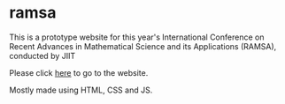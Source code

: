 # ramsa

This is a prototype website for this year's International Conference on Recent Advances in Mathematical Science and its Applications (RAMSA), conducted by JIIT

Please click [here](https://sakurakhadag.github.io/ramsa/) to go to the website.

Mostly made using HTML, CSS and JS.
